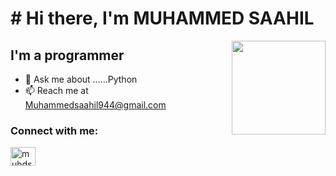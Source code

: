 # # Hi there, I'm MUHAMMED SAAHIL 

<img align='right' src='https://github.com/Rishit-dagli/Rishit-dagli/blob/master/images/octocat-anime.gif' width='150"'>

## I'm a programmer 

- 💬 Ask me about ......Python
- 📫 Reach me at Muhammedsaahil944@gmail.com 

### Connect with me:

<a href="https://instagram.com/muhdsaahil" target="blank"><img align="center" src="https://raw.githubusercontent.com/rahuldkjain/github-profile-readme-generator/master/src/images/icons/Social/instagram.svg" alt="muhdsaahil" height="30" width="40" /></a>

